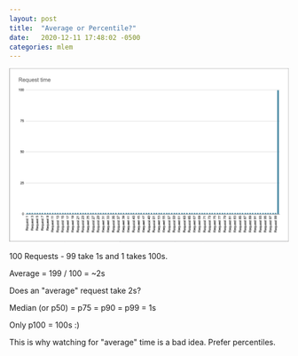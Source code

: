 ```yaml
---
layout: post
title:  "Average or Percentile?"
date:   2020-12-11 17:48:02 -0500
categories: mlem
---
```


![Request Time Example](/assets/request-times.png)

100 Requests - 99 take 1s and 1 takes 100s.

Average = 199 / 100 = ~2s

Does an "average" request take 2s?

Median (or p50) = p75 = p90 = p99 = 1s

Only p100 = 100s :)

This is why watching for "average" time is a bad idea. Prefer percentiles.
